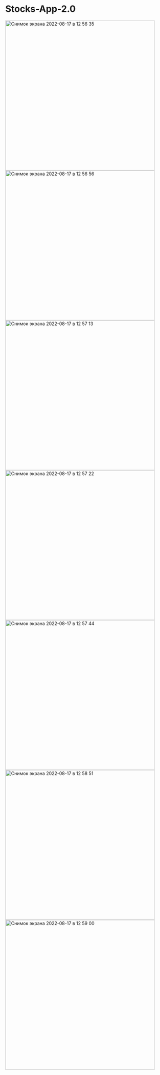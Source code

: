 # Stocks-App-2.0
<img width="467" alt="Снимок экрана 2022-08-17 в 12 56 35" src="https://user-images.githubusercontent.com/107983374/185055200-97c405dc-5f56-4221-9409-0edc3110f88e.png">
<img width="467" alt="Снимок экрана 2022-08-17 в 12 56 56" src="https://user-images.githubusercontent.com/107983374/185055207-a5726d4b-71fb-4984-a07f-a6b58c7669ad.png">
<img width="467" alt="Снимок экрана 2022-08-17 в 12 57 13" src="https://user-images.githubusercontent.com/107983374/185055213-05025e7c-d2d7-430d-89de-99562187e0b6.png">
<img width="467" alt="Снимок экрана 2022-08-17 в 12 57 22" src="https://user-images.githubusercontent.com/107983374/185055216-90aa0aa1-1b5c-42bb-8966-1c83ea30fdaf.png">
<img width="467" alt="Снимок экрана 2022-08-17 в 12 57 44" src="https://user-images.githubusercontent.com/107983374/185055224-130b3691-edce-4c0e-9ad4-88453f2649f7.png">
<img width="467" alt="Снимок экрана 2022-08-17 в 12 58 51" src="https://user-images.githubusercontent.com/107983374/185055228-f544acee-4335-4855-8426-6409c5164557.png">
<img width="467" alt="Снимок экрана 2022-08-17 в 12 59 00" src="https://user-images.githubusercontent.com/107983374/185055230-e59dfaeb-fef5-4955-af55-406882a315bb.png">
